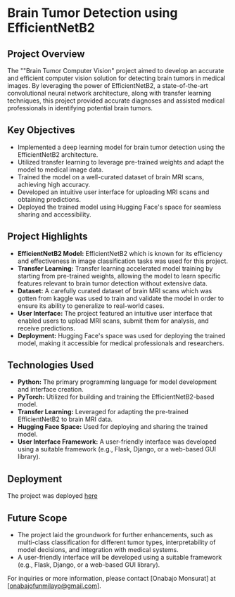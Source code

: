 # Brain Tumor Detection using EfficientNetB2

## Project Overview
The ""Brain Tumor Computer Vision" project aimed to develop an accurate and efficient computer vision solution for detecting brain tumors in medical images. By leveraging the power of EfficientNetB2, a state-of-the-art convolutional neural network architecture, along with transfer learning techniques, this project provided accurate diagnoses and assisted medical professionals in identifying potential brain tumors.

## Key Objectives
- Implemented a deep learning model for brain tumor detection using the EfficientNetB2 architecture.
- Utilized transfer learning to leverage pre-trained weights and adapt the model to medical image data.
- Trained the model on a well-curated dataset of brain MRI scans, achieving high accuracy.
- Developed an intuitive user interface for uploading MRI scans and obtaining predictions.
- Deployed the trained model using Hugging Face's space for seamless sharing and accessibility.

## Project Highlights
- **EfficientNetB2 Model:** EfficientNetB2 which is known for its efficiency and effectiveness in image classification tasks was used for this project.
- **Transfer Learning:** Transfer learning accelerated model training by starting from pre-trained weights, allowing the model to learn specific features relevant to brain tumor detection without extensive data.
- **Dataset:** A carefully curated dataset of brain MRI scans which was gotten from kaggle was used to train and validate the model in order to ensure its ability to generalize to real-world cases.
- **User Interface:** The project featured an intuitive user interface that enabled users to upload MRI scans, submit them for analysis, and receive predictions.
- **Deployment:** Hugging Face's space was used for deploying the trained model, making it accessible for medical professionals and researchers.

## Technologies Used
- **Python:** The primary programming language for model development and interface creation.
- **PyTorch:** Utilized for building and training the EfficientNetB2-based model.
- **Transfer Learning:** Leveraged for adapting the pre-trained EfficientNetB2 to brain MRI data.
- **Hugging Face Space:** Used for deploying and sharing the trained model.
- **User Interface Framework:** A user-friendly interface was developed using a suitable framework (e.g., Flask, Django, or a web-based GUI library).

## Deployment
The project was deployed [here](https://huggingface.co/spaces/OnabajoMonsurat/Brain_tumor_prediction)

## Future Scope
- The project laid the groundwork for further enhancements, such as multi-class classification for different tumor types, interpretability of model decisions, and integration with medical systems.
- A user-friendly interface will be developed using a suitable framework (e.g., Flask, Django, or a web-based GUI library).

For inquiries or more information, please contact [Onabajo Monsurat] at [onabajofunmilayo@gmail.com].

